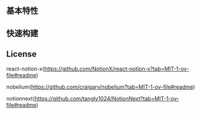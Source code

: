 ## 基本特性


## 快速构建


## License
react-notion-x(https://github.com/NotionX/react-notion-x?tab=MIT-1-ov-file#readme)

nobelium(https://github.com/craigary/nobelium?tab=MIT-1-ov-file#readme)

notionnext(https://github.com/tangly1024/NotionNext?tab=MIT-1-ov-file#readme)
